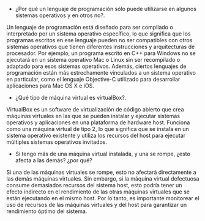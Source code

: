 - ¿Por qué un lenguaje de programación sólo puede utilizarse en algunos sistemas operativos y en otros no?.

Un lenguaje de programación está diseñado para ser compilado o interpretado por un sistema operativo específico, lo que significa que los programas escritos en ese lenguaje pueden no ser 
compatibles con otros sistemas operativos que tienen diferentes instrucciones y arquitecturas de procesador. Por ejemplo, un programa escrito en C++ para Windows no se ejecutará en un 
sistema operativo Mac o Linux sin ser recompilado o adaptado para esos sistemas operativos. Además, ciertos lenguajes de programación están más estrechamente vinculados a un sistema 
operativo en particular, como el lenguaje Objective-C utilizado para desarrollar aplicaciones para Mac OS X e iOS.

- ¿Qué tipo de máquina virtual es virtualBox?.

VirtualBox es un software de virtualización de código abierto que crea máquinas virtuales en las que se pueden instalar y ejecutar sistemas operativos y aplicaciones en una plataforma de 
hardware host. Funciona como una máquina virtual de tipo 2, lo que significa que se instala en un sistema operativo existente y utiliza los recursos del host para ejecutar múltiples sistemas 
operativos invitados.


- Si tengo más de una máquina virtual instalada, y una se rompe, ¿esto afecta a las
demás? ¿por qué?

Si una de las máquinas virtuales se rompe, esto no afectará directamente a las demás máquinas virtuales. Sin embargo, si la máquina virtual defectuosa consume demasiados recursos del sistema 
host, esto podría tener un efecto indirecto en el rendimiento de las otras máquinas virtuales que se están ejecutando en el mismo host. Por lo tanto, es importante monitorear el uso de 
recursos de las máquinas virtuales y del host para garantizar un rendimiento óptimo del sistema.





